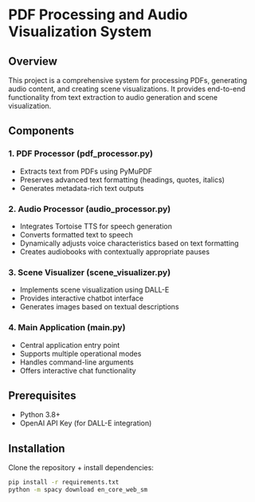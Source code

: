 # PDF Processing and Audio Visualization System

## Overview
This project is a comprehensive system for processing PDFs, generating audio content, and creating scene visualizations. It provides end-to-end functionality from text extraction to audio generation and scene visualization.

## Components
### 1. PDF Processor (pdf_processor.py)

- Extracts text from PDFs using PyMuPDF
- Preserves advanced text formatting (headings, quotes, italics)
- Generates metadata-rich text outputs

### 2. Audio Processor (audio_processor.py)

- Integrates Tortoise TTS for speech generation
- Converts formatted text to speech
- Dynamically adjusts voice characteristics based on text formatting
- Creates audiobooks with contextually appropriate pauses

### 3. Scene Visualizer (scene_visualizer.py)

- Implements scene visualization using DALL-E
- Provides interactive chatbot interface
- Generates images based on textual descriptions

### 4. Main Application (main.py)

- Central application entry point
- Supports multiple operational modes
- Handles command-line arguments
- Offers interactive chat functionality

## Prerequisites

- Python 3.8+
- OpenAI API Key (for DALL-E integration)

## Installation

Clone the repository + install dependencies:

```bash
pip install -r requirements.txt
python -m spacy download en_core_web_sm
```